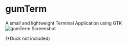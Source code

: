 # gumTerm
A small and lightweight Terminal Application using GTK
![gumTerm Screenshot](https://i.imgur.com/ZeFMxqx.png "gumTerm Screenshot")

(*Duck not included)

